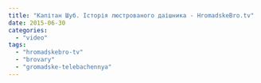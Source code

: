```yaml
---
title: "Капітан Шуб. Історія люстрованого даішника - HromadskeBro.tv"
date: 2015-06-30
categories: 
  - "video"
tags: 
  - "hromadskebro-tv"
  - "brovary"
  - "gromadske-telebachennya"
---
```



